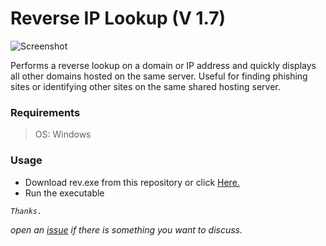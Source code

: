 # Reverse IP Lookup (V 1.7)

![Screenshot](https://i.ibb.co/fYtzB2w/Screenshot-2023-02-04-16-43-26.png)

Performs a reverse lookup on a domain or IP address and quickly displays all other domains hosted on the same server. Useful for finding phishing sites or identifying other sites on the same shared hosting server.

### Requirements
> OS: Windows

### Usage
- Download rev.exe from this repository or click [Here.](https://bit.ly/reverse-ip)
- Run the executable

_`Thanks.`_

_open an [issue](https://github.com/zeerx7/reverse-ip/issues/new) if there is something you want to discuss._
